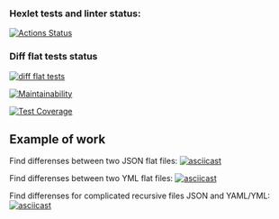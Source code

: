 ### Hexlet tests and linter status:
[![Actions Status](https://github.com/StoyingV/frontend-project-46/workflows/hexlet-check/badge.svg)](https://github.com/StoyingV/frontend-project-46/actions)

### Diff flat tests status
[![diff flat tests](https://github.com/StoyingV/frontend-project-46/actions/workflows/difflat.yml/badge.svg)](https://github.com/StoyingV/frontend-project-46/actions/workflows/difflat.yml)

[![Maintainability](https://api.codeclimate.com/v1/badges/25ecc975e7f3819b160f/maintainability)](https://codeclimate.com/github/StoyingV/frontend-project-46/maintainability)

[![Test Coverage](https://api.codeclimate.com/v1/badges/25ecc975e7f3819b160f/test_coverage)](https://codeclimate.com/github/StoyingV/frontend-project-46/test_coverage)

## Example of work
Find differenses between two JSON flat files:
[![asciicast](https://asciinema.org/a/bVuOmmkW4pv6QzTKzvGAQuKKX.svg)](https://asciinema.org/a/bVuOmmkW4pv6QzTKzvGAQuKKX)

Find differenses between two YML flat files:
[![asciicast](https://asciinema.org/a/sCK5qSN4oNbaTDynihReV9tqD.svg)](https://asciinema.org/a/sCK5qSN4oNbaTDynihReV9tqD)

Find differenses for complicated recursive files JSON and YAML/YML:
[![asciicast](https://asciinema.org/a/C7TAOdpAJnCxUKmEMIoVPsTyR.svg)](https://asciinema.org/a/C7TAOdpAJnCxUKmEMIoVPsTyR)

